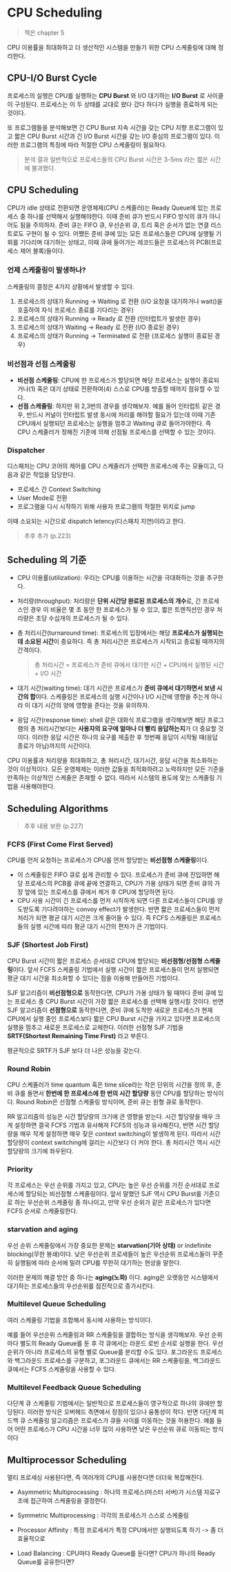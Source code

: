 # CPU Scheduling

> 책은 chapter 5

CPU 이용률을 최대화하고 더 생산적인 시스템을 만들기 위한 CPU 스케줄링에 대해 정리한다.

## CPU-I/O Burst Cycle

프로세스의 실행은 CPU를 실행하는 **CPU Burst** 와 I/O 대기하는 **I/O Burst** 로 사이클이 구성된다. 프로세스는 이 두 상태를 교대로 왔다 갔다 하다가 실행을 종료하게 되는 것이다.

또 프로그램들을 분석해보면 긴 CPU Burst 지속 시간을 갖는 CPU 지향 프로그램이 있고 짧은 CPU Burst 시간과 긴 I/O Burst 시간을 갖는 I/O 중심의 프로그램이 있다. 이러한 프로그램의 특징에 따라 적절한 CPU 스케줄링이 필요하다.

> 분석 결과 일반적으로 프로세스들의 CPU Burst 시간은 3-5ms 라는 짧은 시간에 불과했다.

## CPU Scheduling

CPU가 idle 상태로 전환되면 운영체제(CPU 스케줄러)는 Ready Queue에 있는 프로세스 중 하나를 선택해서 실행해야한다. 이때 준비 큐가 반드시 FIFO 방식의 큐가 아니어도 됨을 주의하자. 준비 큐는 FIFO 큐, 우선순위 큐, 트리 혹은 순서가 없는 연결 리스트로도 구현이 될 수 있다. 어쨌든 준비 큐에 있는 모든 프로세스들은 CPU에 실행될 기회를 기다리며 대기하는 상태고, 이때 큐에 들어가는 레코드들은 프로세스의 PCB(프로세스 제어 블록)들이다.

### 언제 스케줄링이 발생하나?

스케줄링의 결정은 4가지 상황에서 발생할 수 있다.

1. 프로세스의 상태가 Running -> Waiting 로 전환 (I/O 요청을 대기하거나 wait()을 호출하여 자식 프로세스 종료를 기다리는 경우)
2. 프로세스의 상태가 Running -> Ready 로 전환 (인터럽트가 발생한 경우)
3. 프로세스의 상태가 Waiting -> Ready 로 전환 (I/O 종료된 경우)
4. 프로세스의 상태가 Running -> Terminated 로 전환 (프로세스 실행이 종료된 경우)

### 비선점과 선점 스케줄링

- **비선점 스케줄링**: CPU에 한 프로세스가 할당되면 해당 프로세스는 실행이 종료되거나(1) 혹은 대기 상태로 전환하여(4) 스스로 CPU를 방출할 때까지 점유할 수 있다.
- **선점 스케줄링**: 하지만 위 2,3번의 경우를 생각해보자. 예를 들어 인터럽트 같은 경우, 반드시 커널이 인터럽트 발생 동시에 처리를 해야할 필요가 있는데 이때 기존 CPU에서 실행되던 프로세스는 실행을 멈추고 Waiting 큐로 들어가야한다. 즉 CPU 스케줄러가 정해진 기준에 의해 선점될 프로세스를 선택할 수 있는 것이다.

### Dispatcher

디스패처는 CPU 코어의 제어를 CPU 스케줄러가 선택한 프로세스에 주는 모듈이고, 다음과 같은 작업을 담당한다.

- 프로세스 간 Context Switching
- User Mode로 전환
- 프로그램을 다시 시작하기 위해 사용자 프로그램의 적절한 위치로 jump

이때 소요되는 시간으로 dispatch letency(디스패치 지연)이라고 한다.

> 추후 추가 (p.223)

## Scheduling 의 기준

- CPU 이용률(utilization): 우리는 CPU를 이용하는 시간을 극대화하는 것을 추구한다.

- 처리량(throughput): 처리량은 **단위 시간당 완료된 프로세스의 개수**로, 긴 프로세스인 경우 이 비율은 몇 초 동안 한 프로세스가 될 수 있고, 짧은 트렌직션인 경우 처리량은 초당 수십개의 프로세스가 될 수 있다.

- 총 처리시간(turnaround time): 프로세스의 입장에서는 해당 **프로세스가 실행되는 데 소요된 시간**이 중요하다. 즉 총 처리시간은 프로세스가 시작되고 종료될 때까지의 간격이다.

  > 총 처리시간 = 프로세스가 준비 큐에서 대기한 시간 + CPU에서 실행된 시간 + I/O 시간

- 대기 시간(waiting time): 대기 시간은 프로세스가 **준비 큐에서 대기하면서 보낸 시간의 합**이다. 스케줄링은 프로세스의 실행 시간이나 I/O 시간에 영향을 주는게 아니라 이 대기 시간의 양에 영향을 준다는 것을 유의하자.
- 응답 시간(response time): shell 같은 대화식 프로그램을 생각해보면 해당 프로그램의 총 처리시간보다는 **사용자의 요구에 얼마나 더 빨리 응답하는지**가 더 중요할 것이다. 이러한 응답 시간은 하나의 요구를 제출한 후 첫번째 응답이 시작될 때(응답 종료가 아님)까지의 시간이다.

CPU 이용률과 처리량을 최대화하고, 총 처리시간, 대기시간, 응답 시간을 최소화하는 것이 이상적이다. 모든 운영체제는 이러한 값들을 최적화하려고 노력하지만 모든 기준을 만족하는 이상적인 스케줄은 존재할 수 없다. 따라서 시스템의 용도에 맞는 스케줄링 기법을 사용해야한다.

## Scheduling Algorithms

> 추후 내용 보완 (p.227)

### FCFS (First Come First Served)

CPU를 먼저 요청하는 프로세스가 CPU를 먼저 할당받는 **비선점형 스케줄링**이다.

- 이 스케줄링은 FIFO 큐로 쉽게 관리할 수 있다. 프로세스가 준비 큐에 진입하면 해당 프로세스의 PCB를 큐에 끝에 연결하고, CPU가 가용 상태가 되면 준비 큐의 가장 앞에 있는 프로세스를 큐에서 제거 후 CPU에 할당하면 된다.
- CPU 사용 시간이 긴 프로세스를 먼저 시작하게 되면 다른 프로세스들이 CPU를 양도받도록 기다려야하는 convoy effect가 발생한다. 반면 짧은 프로세스들이 먼저 처리가 되면 평균 대기 시간은 크게 줄어들 수 있다. 즉 FCFS 스케줄링은 프로세스들의 실행 시간에 따라 평균 대기 시간의 편차가 큰 기법이다.

### SJF (Shortest Job First)

CPU Burst 시간이 짧은 프로세스 순서대로 CPU에 할당되는 **비선점형/선점형 스케줄링**이다. 앞서 FCFS 스케줄링 기법에서 실행 시간이 짧은 프로세스들이 먼저 실행되면 평균 대기 시간을 최소화할 수 있다는 점을 이용해 만들어진 기법이다.

SJF 알고리즘이 **비선점형으로** 동작한다면, CPU가 가용 상태가 될 때마다 준비 큐에 있는 프로세스 중 CPU Burst 시간이 가장 짧은 프로세스를 선택해 실행시킬 것이다. 반면 SJF 알고리즘이 **선점형으로** 동작한다면, 준비 큐에 도착한 새로운 프로세스가 현재 CPU에서 실행 중인 프로세스보다 짧은 CPU Burst 시간을 가지고 있다면 프로세스의 실행을 멈추고 새로운 프로세스로 교체한다. 이러한 선점형 SJF 기법을 **SRTF(Shortest Remaining Time First)** 라고 부른다.

평균적으로 SRTF가 SJF 보다 더 나은 성능을 갖는다.

### Round Robin

CPU 스케줄러가 time quantum 혹은 time slice라는 작은 단위의 시간을 정의 후, 준비 큐를 돌면서 **한번에 한 프로세스에 한 번의 시간 할당량** 동안 CPU를 할당하는 방식이다. Round Robin은 선점형 스케줄링 방식이며, 준비 큐는 원형 큐로 동작한다.

RR 알고리즘의 성능은 시간 할당량의 크기에 큰 영향을 받는다. 시간 할당량을 매우 크게 설정하면 결국 FCFS 기법과 유사해져 FCFS의 성능과 유사해진다, 반면 시간 할당량을 매우 작게 설정하면 매우 잦은 context switching이 발생하게 된다. 따라서 시간 할당량이 context switching에 걸리는 시간보다 더 커야 한다. 총 처리시간 역시 시간 할당량의 크기에 좌우된다.

### Priority

각 프로세스는 우선 순위를 가지고 있고, CPU는 높은 우선 순위를 가진 순서대로 프로세스에 할당되는 비선점형 스케줄링이다. 앞서 말했던 SJF 역시 CPU Burst를 기준으로 하는 우선순위 스케줄링 중 하나이고, 만약 우선 순위가 같은 프로세스가 있다면 FCFS 순서로 스케줄링한다.

### starvation and aging

우선 순위 스케줄링에서 가장 중요한 문제는 **starvation(기아 상태)** or indefinite blocking(무한 봉쇄)이다. 낮은 우선순위 프로세들이 높은 우선순위 프로세스들이 꾸준히 실행됨에 따라 순서에 밀려 CPU를 무한히 대기하는 현상을 말한다.

이러한 문제의 해결 방안 중 하나는 **aging(노화)** 이다. aging은 오랫동안 시스템에서 대기하는 프로세스들의 우선순위를 점진적으로 증가시킨다.

### Multilevel Queue Scheduling

여러 스케줄링 기법을 조합해서 동시에 사용하는 방식이다.

예를 들어 우선순위 스케줄링과 RR 스케줄링을 결합하는 방식을 생각해보자. 우선 순위마다 별도의 Ready Queue를 둔 후 각 큐에서는 라운드 로빈 순서로 실행을 한다. 우선순위가 아니라 프로세스의 유형 별로 Queue를 분리할 수도 있다. 포그라운드 프로세스와 백그라운드 프로세스를 구분하고, 포그라운드 큐에서는 RR 스케줄링을, 백그라운드 큐에서는 FCFS 스케줄링을 사용할 수 있다.

### Multilevel Feedback Queue Scheduling

다단계 큐 스케줄링 기법에서는 일반적으로 프로세스들이 영구적으로 하나의 큐에만 할당된다. 이러한 방식은 오버헤드 측면에서 장점이 있으나 융통성이 작다. 반면 다단계 피드백 큐 스케줄링 알고리즘은 프로세스가 큐들 사이를 이동하는 것을 허용한다. 예를 들어 어떤 프로세스가 CPU 시간을 너무 많이 사용하면 낮은 우선순위 큐로 이동되는 방식이다

## Multiprocessor Scheduling

멀티 프로세싱 사용된다면, 즉 여러개의 CPU를 사용한다면 더더욱 복잡해진다.

- Asymmetric Multiprocessing : 하나의 프로세스(마스터 서버)가 시스템 자료구조에 접근하여 스케줄링을 결정한다.

- Symmetric Multiprocessing : 각각의 프로세스가 스스로 스케줄링

- Processor Affinity : 특정 프로세서가 특정 CPU에서만 실행되도록 하기 -> 좀 더 효율적으로
- Load Balancing : CPU마다 Ready Queue를 둔다면? CPU가 하나의 Ready Queue를 공유한다면?
